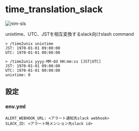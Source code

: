 # time_translation_slack 
![nim-sls](https://github.com/limit7412/time_translation_slack/workflows/nim-sls/badge.svg)

unixtime、UTC、JSTを相互変換するslack向けslash command

```
> /time2unix unixtime
JST: 1970-01-01 09:00:00
UTC: 1970-01-01 00:00:00
```

```
> /time2unix yyyy-MM-dd HH:mm:ss [JST|UTC]
JST: 1970-01-01 09:00:00
UTC: 1970-01-01 00:00:00
unixtime: 0
```

## 設定
### env.yml
```
ALERT_WEBHOOK_URL: <アラート通知先slack webhook>
SLACK_ID: <アラート時メンション先slack id>
```
